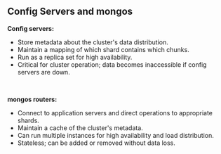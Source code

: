 ## Config Servers and mongos

**Config servers:**

* Store metadata about the cluster's data distribution.
* Maintain a mapping of which shard contains which chunks.
* Run as a replica set for high availability.
* Critical for cluster operation; data becomes inaccessible if config servers are down.

&nbsp;

**mongos routers:**

* Connect to application servers and direct operations to appropriate shards.
* Maintain a cache of the cluster's metadata.
* Can run multiple instances for high availability and load distribution.
* Stateless; can be added or removed without data loss.